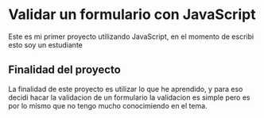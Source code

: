 # Validar un formulario con JavaScript

Este es mi primer proyecto utilizando JavaScript, en el momento de escribi esto soy un estudiante

## Finalidad del proyecto

La finalidad de este proyecto es utilizar lo que he aprendido, y para eso decidi hacar la validacion de un formulario
la validacion es simple pero es por lo mismo que no tengo mucho conocimiendo en el tema.
